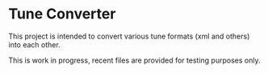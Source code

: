 # Tune Converter  

This project is intended to convert various tune formats (xml and others) into each other. 

This is work in progress, recent files are provided for testing purposes only. 
